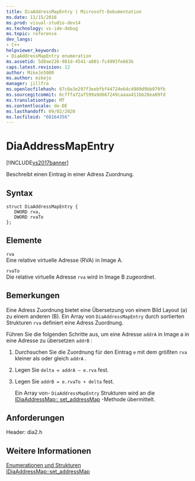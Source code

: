 ```yaml
---
title: DiaAddressMapEntry | Microsoft-Dokumentation
ms.date: 11/15/2016
ms.prod: visual-studio-dev14
ms.technology: vs-ide-debug
ms.topic: reference
dev_langs:
- C++
helpviewer_keywords:
- DiaAddressMapEntry enumeration
ms.assetid: 5d0ae226-981d-4541-a801-fc4993fe663b
caps.latest.revision: 12
author: MikeJo5000
ms.author: mikejo
manager: jillfra
ms.openlocfilehash: 67c0a3e297f3eebfbf44724e64c4989d9bb979fb
ms.sourcegitcommit: 6cfffa72af599a9d667249caaaa411bb28ea69fd
ms.translationtype: MT
ms.contentlocale: de-DE
ms.lasthandoff: 09/02/2020
ms.locfileid: "68164356"
---
```

# <a name="diaaddressmapentry"></a>DiaAddressMapEntry
[!INCLUDE[vs2017banner](../../includes/vs2017banner.md)]

Beschreibt einen Eintrag in einer Adress Zuordnung.  
  
## <a name="syntax"></a>Syntax  
  
```cpp#  
struct DiaAddressMapEntry {   
   DWORD rva,  
   DWORD rvaTo  
};  
```  
  
## <a name="elements"></a>Elemente  
 `rva`  
 Eine relative virtuelle Adresse (RVA) in Image A.  
  
 `rvaTo`  
 Die relative virtuelle Adresse `rva` wird in Image B zugeordnet.  
  
## <a name="remarks"></a>Bemerkungen  
 Eine Adress Zuordnung bietet eine Übersetzung von einem Bild Layout (a) zu einem anderen (B). Ein Array von `DiaAddressMapEntry` durch sortierten Strukturen `rva` definiert eine Adress Zuordnung.  
  
 Führen Sie die folgenden Schritte aus, um eine Adresse `addrA` in Image a in eine Adresse zu übersetzen `addrB` :  
  
1. Durchsuchen Sie die Zuordnung für den Eintrag `e` mit dem größten `rva` kleiner als oder gleich `addrA` .  
  
2. Legen Sie `delta = addrA – e.rva` fest.  
  
3. Legen Sie `addrB = e.rvaTo + delta` fest.  
  
   Ein Array von- `DiaAddressMapEntry` Strukturen wird an die [IDiaAddressMap:: set_addressMap](../../debugger/debug-interface-access/idiaaddressmap-set-addressmap.md) -Methode übermittelt.  
  
## <a name="requirements"></a>Anforderungen  
 Header: dia2.h  
  
## <a name="see-also"></a>Weitere Informationen  
 [Enumerationen und Strukturen](../../debugger/debug-interface-access/enumerations-and-structures.md)   
 [IDiaAddressMap::set_addressMap](../../debugger/debug-interface-access/idiaaddressmap-set-addressmap.md)
